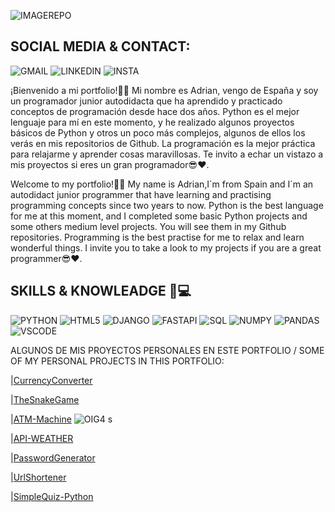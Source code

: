 ![IMAGEREPO](https://github.com/ADRIDEV2024/Portfolio/assets/163412333/82a2efdc-114c-4727-9b94-7fc043ace81e)

## SOCIAL MEDIA & CONTACT:

![GMAIL](https://img.shields.io/badge/Gmail-D14836?style=for-the-badge&logo=gmail&logoColor=white)
![LINKEDIN](https://img.shields.io/badge/LinkedIn-0077B5?style=for-the-badge&logo=linkedin&logoColor=white)
![INSTA](https://img.shields.io/badge/Instagram-E4405F?style=for-the-badge&logo=instagram&logoColor=white)



¡Bienvenido a mi portfolio!🙋‍♂️ Mi nombre es Adrian, vengo de España y soy un programador junior autodidacta que ha aprendido y practicado conceptos de programación desde hace dos años. Python es el mejor lenguaje para mí en este momento, y he realizado algunos proyectos básicos de Python  y otros un poco más complejos, algunos de ellos los verás en mis repositorios de Github. La programación es la mejor práctica para relajarme y aprender cosas maravillosas. Te invito a echar un vistazo a mis proyectos si eres un gran programador😎❤.

Welcome to my portfolio!🙋‍♂️ My name is Adrian,I´m from Spain and I´m an autodidact junior programmer that have learning and practising programming concepts since two years to now.
Python is the best language for me at this moment, and I completed some basic Python projects  and some others medium level projects. You will see them in my Github repositories.
Programming is the best practise for me to relax and learn wonderful things. I invite you to take a look to my projects if you are a great programmer😎❤.

## SKILLS & KNOWLEADGE 🧠💻

         
![PYTHON](https://img.shields.io/badge/Python-FFD43B?style=for-the-badge&logo=python&logoColor=yellow) 
![HTML5](https://img.shields.io/badge/HTML5-E34F26?style=for-the-badge&logo=html5&logoColor=white)
![DJANGO](https://img.shields.io/badge/Django-092E20?style=for-the-badge&logo=django&logoColor=green)
![FASTAPI](https://img.shields.io/badge/fastapi-109989?style=for-the-badge&logo=FASTAPI&logoColor=white)
![SQL](https://img.shields.io/badge/MySQL-005C84?style=for-the-badge&logo=mysql&logoColor=black)
![NUMPY](https://img.shields.io/badge/Numpy-777BB4?style=for-the-badge&logo=numpy&logoColor=blue)
![PANDAS](https://img.shields.io/badge/Pandas-2C2D72?style=for-the-badge&logo=pandas&logoColor=white)
![VSCODE](https://img.shields.io/badge/VSCode-0078D4?style=for-the-badge&logo=visual%20studio%20code&logoColor=white)

ALGUNOS DE MIS PROYECTOS PERSONALES EN ESTE PORTFOLIO / SOME OF MY PERSONAL PROJECTS IN THIS PORTFOLIO:

|[CurrencyConverter](CurrencyConverter.py) 
                                                                        
|[TheSnakeGame](FunnyGames/SnakeGame)

|[ATM-Machine](MyFavouriteProjects/ATMMachine)                           ![OIG4 s](https://github.com/ADRIDEV2024/ADRIDEV2024/assets/163412333/f7cb7054-c195-4649-83e8-07ae7b57c553)

|[API-WEATHER](MyFavouriteProjects/WeatherAPI)
 
|[PasswordGenerator](OtherProjects/PasswordGenerator)
						      
|[UrlShortener](URLShortener)   
								
|[SimpleQuiz-Python](FunnyGames/SimpleQuizGame)
	                				 




 
